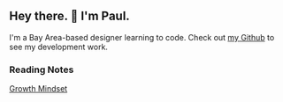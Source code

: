 ## Hey there. 👋 I'm Paul.
I'm a Bay Area-based designer learning to code. Check out [my Github](https://github.com/PaulMichaelArmstrong) to see my development work.


### Reading Notes
[Growth Mindset](https://paulmichaelarmstrong.github.io/reading-notes/growth-mindset/)
